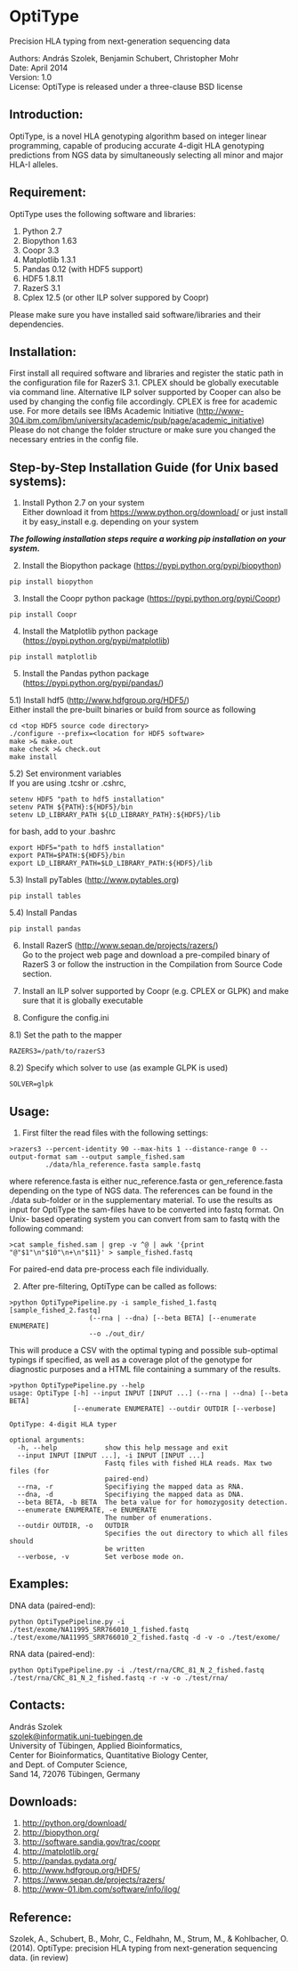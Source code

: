 OptiType
========

Precision HLA typing from next-generation sequencing data

Authors: András Szolek, Benjamin Schubert, Christopher Mohr  
Date: April 2014  
Version: 1.0  
License: OptiType is released under a three-clause BSD license


Introduction:
-------------
OptiType, is a novel HLA genotyping algorithm based on integer linear
programming, capable of producing accurate 4-digit HLA genotyping predictions
from NGS data by simultaneously selecting all minor and major HLA-I alleles.


Requirement:
-------------
OptiType uses the following software and libraries:  

1. Python 2.7
2. Biopython 1.63
3. Coopr 3.3
4. Matplotlib 1.3.1
5. Pandas 0.12 (with HDF5 support)
6. HDF5 1.8.11
7. RazerS 3.1
8. Cplex 12.5 (or other ILP solver suppored by Coopr)

Please make sure you have installed said software/libraries
and their dependencies.


Installation:
-------------
First install all required software and libraries and register the static path
in the configuration file for RazerS 3.1. CPLEX should be globally executable
via command line. Alternative ILP solver supported by Cooper can also be used 
by changing the config file accordingly. CPLEX is free for academic use. For more 
details see IBMs Academic Initiative (http://www-304.ibm.com/ibm/university/academic/pub/page/academic_initiative)
Please do not change the folder structure or make sure you changed the necessary
entries in the config file.


Step-by-Step Installation Guide (for Unix based systems):
-------------
1) Install Python 2.7 on your system  
Either download it from https://www.python.org/download/ or just install it by easy_install e.g. depending on your system  

***The following installation steps require a working pip installation on your system.***

2) Install the Biopython package (https://pypi.python.org/pypi/biopython)
```
pip install biopython
```

3) Install the Coopr python package (https://pypi.python.org/pypi/Coopr)
```
pip install Coopr
```

4) Install the Matplotlib python package (https://pypi.python.org/pypi/matplotlib)
```
pip install matplotlib
```

5) Install the Pandas python package (https://pypi.python.org/pypi/pandas/)

5.1) Install hdf5 (http://www.hdfgroup.org/HDF5/)  
Either install the pre-built binaries or build from source as following
```
cd <top HDF5 source code directory>
./configure --prefix=<location for HDF5 software> 
make >& make.out
make check >& check.out
make install 
```
5.2) Set environment variables  
If you are using .tcshr or .cshrc,
```
setenv HDF5 "path to hdf5 installation"
setenv PATH ${PATH}:${HDF5}/bin
setenv LD_LIBRARY_PATH ${LD_LIBRARY_PATH}:${HDF5}/lib
```
for bash, add to your .bashrc
```
export HDF5="path to hdf5 installation"
export PATH=$PATH:${HDF5}/bin
export LD_LIBRARY_PATH=$LD_LIBRARY_PATH:${HDF5}/lib
```

5.3) Install pyTables (http://www.pytables.org)  
```
pip install tables
```

5.4) Install Pandas
```
pip install pandas
```

6) Install RazerS (http://www.seqan.de/projects/razers/)  
Go to the project web page and download a pre-compiled binary of RazerS 3
or follow the instruction in the Compilation from Source Code section.

7) Install an ILP solver supported by Coopr (e.g. CPLEX or GLPK) 
and make sure that it is globally executable

8) Configure the config.ini

8.1) Set the path to the mapper
```
RAZERS3=/path/to/razerS3
```

8.2) Specify which solver to use (as example GLPK is used)
```
SOLVER=glpk
```

Usage:
-------------
1) First filter the read files with the following settings:
```
>razers3 --percent-identity 90 --max-hits 1 --distance-range 0 --output-format sam --output sample_fished.sam
         ./data/hla_reference.fasta sample.fastq
```
where reference.fasta is either nuc_reference.fasta or gen_reference.fasta
depending on the type of NGS data. The references can be found in the ./data
sub-folder or in the supplementary material. To use the results as input
for OptiType the sam-files have to be converted into fastq format. On Unix-
based operating system you can convert from sam to fastq with the following
command:
```
>cat sample_fished.sam | grep -v ^@ | awk '{print "@"$1"\n"$10"\n+\n"$11}' > sample_fished.fastq
```
For paired-end data pre-process each file individually.

2) After pre-filtering, OptiType can be called as follows:
```
>python OptiTypePipeline.py -i sample_fished_1.fastq [sample_fished_2.fastq]
                    (--rna | --dna) [--beta BETA] [--enumerate ENUMERATE]
                    --o ./out_dir/
```
This will produce a CSV with the optimal typing and possible sub-optimal
typings if specified, as well as a coverage plot of the genotype for
diagnostic purposes and a HTML file containing a summary of the results.
```
>python OptiTypePipeline.py --help  
usage: OptiType [-h] --input INPUT [INPUT ...] (--rna | --dna) [--beta BETA]  
                [--enumerate ENUMERATE] --outdir OUTDIR [--verbose]

OptiType: 4-digit HLA typer

optional arguments:
  -h, --help            show this help message and exit
  --input INPUT [INPUT ...], -i INPUT [INPUT ...]
                        Fastq files with fished HLA reads. Max two files (for
                        paired-end)
  --rna, -r             Specifiying the mapped data as RNA.
  --dna, -d             Specifiying the mapped data as DNA.
  --beta BETA, -b BETA  The beta value for for homozygosity detection.
  --enumerate ENUMERATE, -e ENUMERATE
                        The number of enumerations.
  --outdir OUTDIR, -o   OUTDIR
                        Specifies the out directory to which all files should
                        be written
  --verbose, -v         Set verbose mode on.
```
Examples:
-------------
DNA data (paired-end):
```
python OptiTypePipeline.py -i ./test/exome/NA11995_SRR766010_1_fished.fastq ./test/exome/NA11995_SRR766010_2_fished.fastq -d -v -o ./test/exome/
```
RNA data (paired-end):
```
python OptiTypePipeline.py -i ./test/rna/CRC_81_N_2_fished.fastq ./test/rna/CRC_81_N_2_fished.fastq -r -v -o ./test/rna/
```
Contacts:
-------------
András Szolek  
szolek@informatik.uni-tuebingen.de  
University of Tübingen, Applied Bioinformatics,  
Center for Bioinformatics, Quantitative Biology Center,  
and Dept. of Computer Science,  
Sand 14, 72076 Tübingen, Germany


Downloads:
-------------

1. http://python.org/download/
2. http://biopython.org/
3. http://software.sandia.gov/trac/coopr
4. http://matplotlib.org/
5. http://pandas.pydata.org/
6. http://www.hdfgroup.org/HDF5/
7. https://www.seqan.de/projects/razers/
8. http://www-01.ibm.com/software/info/ilog/


Reference:
-------------
 Szolek, A., Schubert, B., Mohr, C., Feldhahn, M., Strum, M.,
 & Kohlbacher, O. (2014). OptiType: precision HLA typing from next-generation
 sequencing data. (in review)
